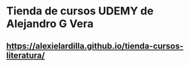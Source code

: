 # Tienda de cursos UDEMY de Alejandro G Vera
## https://alexielardilla.github.io/tienda-cursos-literatura/
